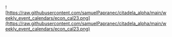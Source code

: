 ![https://raw.githubusercontent.com/samuelPapranec/citadela_alpha/main/weekly_event_calendars/econ_cal23.png](https://raw.githubusercontent.com/samuelPapranec/citadela_alpha/main/weekly_event_calendars/econ_cal23.png)

